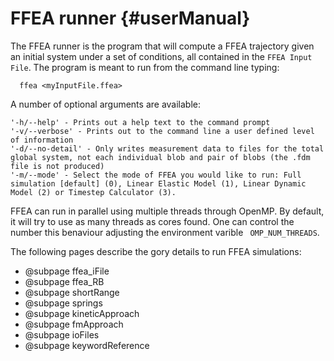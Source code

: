 FFEA runner {#userManual}
=========================

The FFEA runner is the program that will compute a FFEA trajectory given 
 an initial system under a set of conditions, all contained in the
 ` FFEA Input File `. The program is meant to run from the command line 
 typing:
 
      ffea <myInputFile.ffea>


A number of optional arguments are available:

	'-h/--help' - Prints out a help text to the command prompt
	'-v/--verbose' - Prints out to the command line a user defined level of information
	'-d/--no-detail' - Only writes measurement data to files for the total global system, not each individual blob and pair of blobs (the .fdm file is not produced)
	'-m/--mode' - Select the mode of FFEA you would like to run: Full simulation [default] (0), Linear Elastic Model (1), Linear Dynamic Model (2) or Timestep Calculator (3). 
 
FFEA can run in parallel using multiple threads through OpenMP. By default, 
 it will try to use as many threads as cores found. One can control the 
 number this benaviour adjusting the environment varible ` OMP_NUM_THREADS`.


The following pages describe the gory details to run FFEA simulations:

- @subpage ffea_iFile
- @subpage ffea_RB
- @subpage shortRange
- @subpage springs
- @subpage kineticApproach
- @subpage fmApproach
- @subpage ioFiles
- @subpage keywordReference

